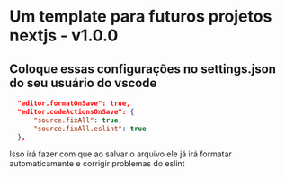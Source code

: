 # Um template para futuros projetos nextjs - v1.0.0

## Coloque essas configurações no settings.json do seu usuário do vscode

```json
  "editor.formatOnSave": true,
  "editor.codeActionsOnSave": {
      "source.fixAll": true,
      "source.fixAll.eslint": true
  },
```

Isso irá fazer com que ao salvar o arquivo ele já irá formatar automaticamente e corrigir problemas do eslint
